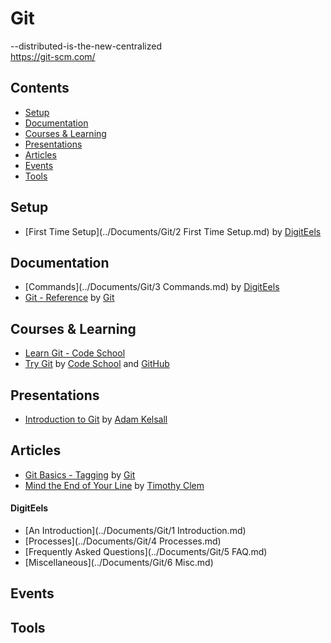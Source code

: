 # Git

--distributed-is-the-new-centralized  
https://git-scm.com/

## Contents

- [Setup](#setup)
- [Documentation](#documentation)
- [Courses & Learning](#courses--learning)
- [Presentations](#presentations)
- [Articles](#articles)
- [Events](#events)
- [Tools](#tools)

## Setup

- [First Time Setup](../Documents/Git/2 First Time Setup.md) by [DigitEels](https://github.com/digiteels)

## Documentation

- [Commands](../Documents/Git/3 Commands.md) by [DigitEels](https://github.com/digiteels)
- [Git - Reference](https://git-scm.com/docs) by [Git](https://git-scm.com/)

## Courses & Learning

- [Learn Git - Code School](https://www.codeschool.com/learn/git)
- [Try Git](https://try.github.io/) by [Code School](https://www.codeschool.com/) and [GitHub](https://github.com/)

## Presentations

- [Introduction to Git](https://docs.google.com/presentation/d/15YlLc0Fr9ANf_Csc72vweheJ9R6knK6jLIxXCgeE-lI) by [Adam Kelsall](https://github.com/adamkelsall/)

## Articles

- [Git Basics - Tagging](https://git-scm.com/book/en/v2/Git-Basics-Tagging) by [Git](https://git-scm.com/)
- [Mind the End of Your Line](http://adaptivepatchwork.com/2012/03/01/mind-the-end-of-your-line/) by [Timothy Clem](http://adaptivepatchwork.com/about/)

#### DigitEels

- [An Introduction](../Documents/Git/1 Introduction.md)
- [Processes](../Documents/Git/4 Processes.md)
- [Frequently Asked Questions](../Documents/Git/5 FAQ.md)
- [Miscellaneous](../Documents/Git/6 Misc.md)

## Events

## Tools

